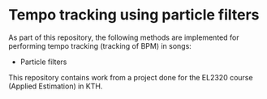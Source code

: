 # Tempo tracking using particle filters

As part of this repository, the following methods are implemented for performing tempo tracking (tracking of BPM) in songs:

* Particle filters

This repository contains work from a project done for the EL2320 course (Applied Estimation) in KTH. 


 
